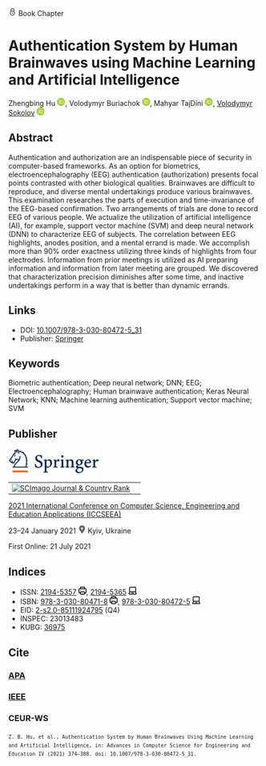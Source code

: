 <img src="/icons/lock.svg" width="16" height="16"> Book Chapter

# Authentication System by Human Brainwaves using Machine Learning and Artificial Intelligence

Zhengbing Hu <a href="https://orcid.org/0000-0002-6140-3351" target="_blank"><img src="/icons/orcid.svg" width="16" height="16"></a>,
Volodymyr Buriachok <a href="https://orcid.org/0000-0002-4055-1494" target="_blank"><img src="/icons/orcid.svg" width="16" height="16"></a>,
Mahyar TajDini <a href="https://orcid.org/0000-0001-8875-3362" target="_blank"><img src="/icons/orcid.svg" width="16" height="16"></a>,
<a href="/">Volodymyr Sokolov</a> <a href="https://orcid.org/0000-0002-9349-7946" target="_blank"><img src="/icons/orcid.svg" width="16" height="16"></a>

## Abstract

Authentication and authorization are an indispensable piece of security in computer-based frameworks. As an option for biometrics, electroencephalography (EEG) authentication (authorization) presents focal points contrasted with other biological qualities. Brainwaves are difficult to reproduce, and diverse mental undertakings produce various brainwaves. This examination researches the parts of execution and time-invariance of the EEG-based confirmation. Two arrangements of trials are done to record EEG of various people. We actualize the utilization of artificial intelligence (AI), for example, support vector machine (SVM) and deep neural network (DNN) to characterize EEG of subjects. The correlation between EEG highlights, anodes position, and a mental errand is made. We accomplish more than 90% order exactness utilizing three kinds of highlights from four electrodes. Information from prior meetings is utilized as AI preparing information and information from later meeting are grouped. We discovered that characterization precision diminishes after some time, and inactive undertakings perform in a way that is better than dynamic errands.

## Links

* DOI: [10.1007/978-3-030-80472-5_31](https://doi.org/10.1007/978-3-030-80472-5_31) 
* Publisher: [Springer](https://link.springer.com/chapter/10.1007/978-3-030-80472-5_31) 

## Keywords

Biometric authentication; Deep neural network; DNN; EEG; Electroencephalography; Human brainwave authentication; Keras Neural Network; KNN; Machine learning authentication; Support vector machine; SVM

## Publisher

<img src="/icons/springer.svg" height="50">

<table>
<tr>
<td>
<a href="https://www.scimagojr.com/journalsearch.php?q=5100152904&amp;tip=sid&amp;exact=no" title="SCImago Journal &amp; Country Rank"><img border="0" src="https://www.scimagojr.com/journal_img.php?id=5100152904" alt="SCImago Journal &amp; Country Rank"  /></a>
</td>
<td style="text-align: left;">
<span class="__dimensions_badge_embed__" data-doi="10.1007/978-3-030-80472-5_31" data-hide-zero-citations="true"></span><script async src="https://badge.dimensions.ai/badge.js" charset="utf-8"></script>
</td>
</tr>
</table>

[2021 International Conference on Computer Science, Engineering and Education Applications (ICCSEEA)](https://link.springer.com/book/10.1007/978-3-030-80472-5)
 
23–24 January 2021 <img src="/icons/location-pin.svg" width="16" height="16"> Kyiv, Ukraine

First Online: 21 July 2021

## Indices

* ISSN: [2194-5357](https://portal.issn.org/resource/ISSN/2194-5357) <img src="/icons/print.svg" width="16" height="16">, [2194-5365](https://portal.issn.org/resource/ISSN/2194-5365) <img src="/icons/online.svg" width="16" height="16">
* ISBN: [978-3-030-80471-8](https://isbnsearch.org/isbn/978-3-030-80471-8) <img src="/icons/print.svg" width="16" height="16">, [978-3-030-80472-5](https://isbnsearch.org/isbn/978-3-030-80472-5) <img src="/icons/online.svg" width="16" height="16">
* EID: [2-s2.0-85111924795](http://www.scopus.com/record/display.url?origin=inward&eid=2-s2.0-85111924795) (Q4)
* INSPEC: 23013483
* KUBG: [36975](http://elibrary.kubg.edu.ua/id/eprint/36975/)

## Cite

### [APA](https://citation.crosscite.org/format?doi=10.1007/978-3-030-80472-5_31&style=apa&lang=en-US)

### [IEEE](https://citation.crosscite.org/format?doi=10.1007/978-3-030-80472-5_31&style=ieee&lang=en-US)

### CEUR-WS

<small>`Z. B. Hu, et al., Authentication System by Human Brainwaves Using Machine Learning and Artificial Intelligence, in: Advances in Computer Science for Engineering and Education IV (2021) 374–388. doi: 10.1007/978-3-030-80472-5_31.`</small>